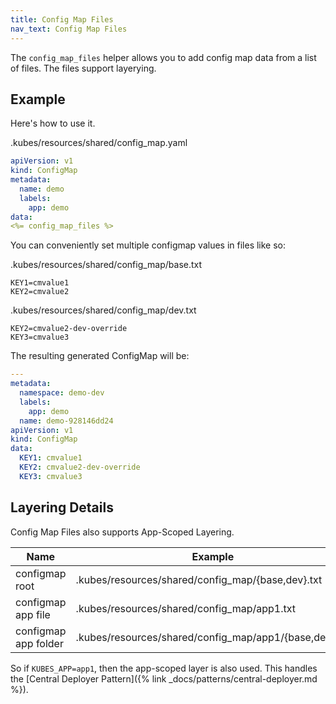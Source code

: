 ```yaml
---
title: Config Map Files
nav_text: Config Map Files
---
```


The `config_map_files` helper allows you to add config map data from a list of files. The files support layerying.

## Example

Here's how to use it.

.kubes/resources/shared/config_map.yaml

```yaml
apiVersion: v1
kind: ConfigMap
metadata:
  name: demo
  labels:
    app: demo
data:
<%= config_map_files %>
```

You can conveniently set multiple configmap values in files like so:

.kubes/resources/shared/config_map/base.txt

    KEY1=cmvalue1
    KEY2=cmvalue2

.kubes/resources/shared/config_map/dev.txt

    KEY2=cmvalue2-dev-override
    KEY3=cmvalue3

The resulting generated ConfigMap will be:

```yaml
---
metadata:
  namespace: demo-dev
  labels:
    app: demo
  name: demo-928146dd24
apiVersion: v1
kind: ConfigMap
data:
  KEY1: cmvalue1
  KEY2: cmvalue2-dev-override
  KEY3: cmvalue3
```

## Layering Details

Config Map Files also supports App-Scoped Layering.

Name | Example
--- | ---
configmap root | .kubes/resources/shared/config_map/{base,dev}.txt
configmap app file | .kubes/resources/shared/config_map/app1.txt
configmap app folder | .kubes/resources/shared/config_map/app1/{base,dev}.txt

So if `KUBES_APP=app1`, then the app-scoped layer is also used. This handles the [Central Deployer Pattern]({% link _docs/patterns/central-deployer.md %}).
